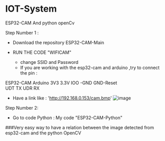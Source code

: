 # IOT-System
ESP32-CAM And python openCv

Step Number 1 :

* Download the repository ESP32-CAM-Main 

* RUN THE CODE "WIFICAM"
  - change SSID and Password 
  - If you are working with the esp32-cam and arduino ,try to connect the pin : 
  
ESP32-CAM                   Arduino 
 3V3                      3.3V
 IOO -GND                  GND-Reset  
 UDT                       TX
 UDR                       RX


*  Have a link like :  'http://192.168.0.153/cam.bmp'
![image](https://user-images.githubusercontent.com/45700219/115069379-c6886080-9ef3-11eb-831a-8260567bd09d.png)



Step Number 2:

* Go to code Python : My code "ESP32-CAM-Python" 

###Very easy way to have a relation between the image detected from esp32-cam and the python OpenCV
